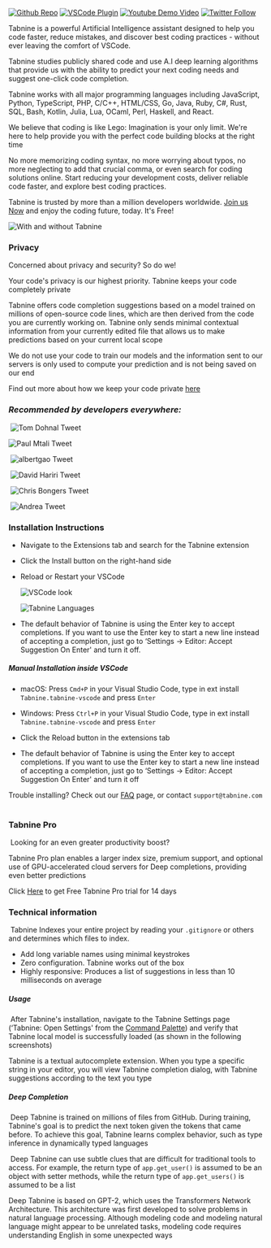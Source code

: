 [twitter-shield]: https://img.shields.io/twitter/follow/Tabnine_?style=social
[twitter-url]: https://bit.ly/2WHsEtD
[github-shield]: https://img.shields.io/github/stars/codota/Tabnine?style=social
[github-url]: https://bit.ly/36iGtUU
[vscode-shield]: https://img.shields.io/visual-studio-marketplace/r/TabNine.tabnine-vscode?logo=visual-studio-code&style=social
[vscode-url]: https://bit.ly/3pqj7o2
[youtube-shield]: https://img.shields.io/youtube/views/TKLkXh_c-Gw?style=social
[youtube-url]: https://bit.ly/36slY7c

[![Github Repo][github-shield]][github-url]
[![VSCode Plugin][vscode-shield]][vscode-url]
[![Youtube Demo Video][youtube-shield]][youtube-url]
[![Twitter Follow][twitter-shield]][twitter-url]

Tabnine is a powerful Artificial Intelligence assistant designed to help you code faster, reduce mistakes, and discover best coding practices - without ever leaving the comfort of VSCode.
​

Tabnine studies publicly shared code and use A.I deep learning algorithms that provide us with the ability to predict your next coding needs and suggest one-click code completion.
​

Tabnine works with all major programming languages including JavaScript, Python, TypeScript, PHP, C/C++, HTML/CSS, Go, Java, Ruby, C#, Rust, SQL, Bash, Kotlin, Julia, Lua, OCaml, Perl, Haskell, and React.
​

We believe that coding is like Lego: Imagination is your only limit.
We're here to help provide you with the perfect code building blocks at the right time
​

No more memorizing coding syntax, no more worrying about typos, no more neglecting to add that crucial comma, or even search for coding solutions online. Start reducing your development costs, deliver reliable code faster, and explore best coding practices.
​

Tabnine is trusted by more than a million developers worldwide. [Join us Now](https://www.tabnine.com/install) and enjoy the coding future, today. It's Free!
​

![With and without Tabnine](https://github.com/codota/TabNine/raw/master/with-and-without-tabnine.gif)

### **Privacy**

Concerned about privacy and security? So do we!
​

Your code's privacy is our highest priority. Tabnine keeps your code completely private
​

Tabnine offers code completion suggestions based on a model trained on millions of open-source code lines, which are then derived from the code you are currently working on. Tabnine only sends minimal contextual information from your currently edited file that allows us to make predictions based on your current local scope
​

We do not use your code to train our models and the information sent to our servers is only used to compute your prediction and is not being saved on our end

Find out more about how we keep your code private [here](https://www.codota.com/tabnine-code-privacy)

### **_Recommended by developers everywhere:_**

​
![Tom Dohnal Tweet](https://raw.githubusercontent.com/codota/tabnine-vscode/master/assets/twitter-ps-1.png)
​

![Paul Mtali Tweet](https://raw.githubusercontent.com/codota/tabnine-vscode/master/assets/twitter-ps-2.png)

​
![albertgao Tweet](https://raw.githubusercontent.com/codota/tabnine-vscode/master/assets/twitter-ps-3.png)

​
![David Hariri Tweet](https://raw.githubusercontent.com/codota/tabnine-vscode/master/assets/twitter-ps-4.png)

​
![Chris Bongers Tweet](https://raw.githubusercontent.com/codota/tabnine-vscode/master/assets/twitter-ps-5.png)

​
![Andrea Tweet](https://raw.githubusercontent.com/codota/tabnine-vscode/master/assets/twitter-ps-6.png)
​

### **Installation Instructions**

- Navigate to the Extensions tab and search for the Tabnine extension
  ​
- Click the Install button on the right-hand side
  ​
- Reload or Restart your VSCode
  ​

  ![VSCode look](https://raw.githubusercontent.com/codota/tabnine-vscode/master/assets/vscode-ext-ps.png)
  ​

  ![Tabnine Languages](https://raw.githubusercontent.com/codota/tabnine-vscode/master/assets/tabnine-langs.png)

- The default behavior of Tabnine is using the Enter key to accept completions.
  If you want to use the Enter key to start a new line instead of accepting a completion, just go to ‘Settings → Editor: Accept Suggestion On Enter' and turn it off.
  ​

##### **Manual Installation inside VSCode**

- macOS: Press `Cmd+P` in your Visual Studio Code, type in ext install `Tabnine.tabnine-vscode` and press `Enter`

- Windows: Press `Ctrl+P` in your Visual Studio Code, type in ext install `Tabnine.tabnine-vscode` and press `Enter`
  ​
- Click the Reload button in the extensions tab
  ​
- The default behavior of Tabnine is using the Enter key to accept completions. If you want to use the Enter key to start a new line instead of accepting a completion, just go to ‘Settings → Editor: Accept Suggestion On Enter' and turn it off

Trouble installing? Check out our [FAQ](https://www.tabnine.com/faq) page, or contact `support@tabnine.com`
​

### **Tabnine Pro**

​
Looking for an even greater productivity boost?
​

Tabnine Pro plan enables a larger index size, premium support, and optional use of GPU-accelerated cloud servers for Deep completions, providing even better predictions
​

Click [Here](https://www.tabnine.com/trial) to get Free Tabnine Pro trial for 14 days

### **Technical information**

​
Tabnine Indexes your entire project by reading your `.gitignore` or others and determines which files to index.

- Add long variable names using minimal keystrokes
- Zero configuration. Tabnine works out of the box
- Highly responsive: Produces a list of suggestions in less than 10 milliseconds on average
  ​

##### **Usage**

​
After Tabnine's installation, navigate to the Tabnine Settings page (‘Tabnine: Open Settings' from the [Command Palette](https://code.visualstudio.com/docs/getstarted/userinterface#_command-palette)) and verify that Tabnine local model is successfully loaded (as shown in the following screenshots)
​

Tabnine is a textual autocomplete extension. When you type a specific string in your editor, you will view Tabnine completion dialog, with Tabnine suggestions according to the text you type
​

##### **Deep Completion**

​
Deep Tabnine is trained on millions of files from GitHub. During training, Tabnine's goal is to predict the next token given the tokens that came before. To achieve this goal, Tabnine learns complex behavior, such as type inference in dynamically typed languages

​
Deep Tabnine can use subtle clues that are difficult for traditional tools to access. For example,
the return type of `app.get_user()` is assumed to be an object with setter methods, while the return type of `app.get_users()` is assumed to be a list
​

Deep Tabnine is based on GPT-2, which uses the Transformers Network Architecture. This architecture was first developed to solve problems in natural language processing. Although modeling code and modeling natural language might appear to be unrelated tasks, modeling code requires understanding English in some unexpected ways
